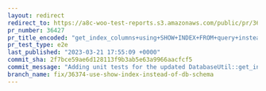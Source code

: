 ```yaml
---
layout: redirect
redirect_to: https://a8c-woo-test-reports.s3.amazonaws.com/public/pr/36427/e2e/index.html
pr_number: 36427
pr_title_encoded: "get_index_columns+using+SHOW+INDEX+FROM+query+instead+of+information_schema"
pr_test_type: e2e
last_published: "2023-03-21 17:55:09 +0000"
commit_sha: 2f7bce59ae6d128113f9b3ab5e63a9966aacfcf5
commit_message: "Adding unit tests for the updated DatabaseUtil::get_index_columns()"
branch_name: fix/36374-use-show-index-instead-of-db-schema
---
```

